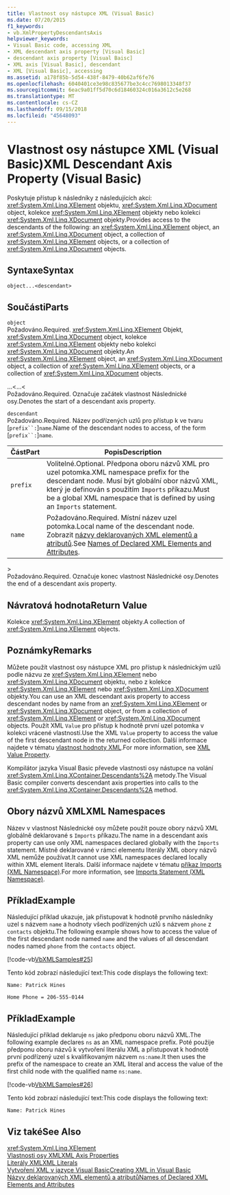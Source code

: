 ```yaml
---
title: Vlastnost osy nástupce XML (Visual Basic)
ms.date: 07/20/2015
f1_keywords:
- vb.XmlPropertyDescendantsAxis
helpviewer_keywords:
- Visual Basic code, accessing XML
- XML descendant axis property [Visual Basic]
- descendant axis property [Visual Baisc]
- XML axis [Visual Basic], descendant
- XML [Visual Basic], accessing
ms.assetid: a178f85b-5d54-438f-8479-40b62af6fe76
ms.openlocfilehash: 6040401ce3e98c835677be3c4cc7698013348f37
ms.sourcegitcommit: 6eac9a01ff5d70c6d18460324c016a3612c5e268
ms.translationtype: MT
ms.contentlocale: cs-CZ
ms.lasthandoff: 09/15/2018
ms.locfileid: "45648093"
---
```

# <a name="xml-descendant-axis-property-visual-basic"></a><span data-ttu-id="7fa27-102">Vlastnost osy nástupce XML (Visual Basic)</span><span class="sxs-lookup"><span data-stu-id="7fa27-102">XML Descendant Axis Property (Visual Basic)</span></span>
<span data-ttu-id="7fa27-103">Poskytuje přístup k následníky z následujících akcí: <xref:System.Xml.Linq.XElement> objektu, <xref:System.Xml.Linq.XDocument> object, kolekce <xref:System.Xml.Linq.XElement> objekty nebo kolekci <xref:System.Xml.Linq.XDocument> objekty.</span><span class="sxs-lookup"><span data-stu-id="7fa27-103">Provides access to the descendants of the following: an <xref:System.Xml.Linq.XElement> object, an <xref:System.Xml.Linq.XDocument> object, a collection of <xref:System.Xml.Linq.XElement> objects, or a collection of <xref:System.Xml.Linq.XDocument> objects.</span></span>  
  
## <a name="syntax"></a><span data-ttu-id="7fa27-104">Syntaxe</span><span class="sxs-lookup"><span data-stu-id="7fa27-104">Syntax</span></span>  
  
```  
object...<descendant>  
```  
  
## <a name="parts"></a><span data-ttu-id="7fa27-105">Součásti</span><span class="sxs-lookup"><span data-stu-id="7fa27-105">Parts</span></span>  
 `object`  
 <span data-ttu-id="7fa27-106">Požadováno.</span><span class="sxs-lookup"><span data-stu-id="7fa27-106">Required.</span></span> <span data-ttu-id="7fa27-107"><xref:System.Xml.Linq.XElement> Objekt, <xref:System.Xml.Linq.XDocument> object, kolekce <xref:System.Xml.Linq.XElement> objekty nebo kolekci <xref:System.Xml.Linq.XDocument> objekty.</span><span class="sxs-lookup"><span data-stu-id="7fa27-107">An <xref:System.Xml.Linq.XElement> object, an <xref:System.Xml.Linq.XDocument> object, a collection of <xref:System.Xml.Linq.XElement> objects, or a collection of <xref:System.Xml.Linq.XDocument> objects.</span></span>  
  
 <span data-ttu-id="7fa27-108">...<</span><span class="sxs-lookup"><span data-stu-id="7fa27-108">...<</span></span>  
 <span data-ttu-id="7fa27-109">Požadováno.</span><span class="sxs-lookup"><span data-stu-id="7fa27-109">Required.</span></span> <span data-ttu-id="7fa27-110">Označuje začátek vlastnost Následnické osy.</span><span class="sxs-lookup"><span data-stu-id="7fa27-110">Denotes the start of a descendant axis property.</span></span>  
  
 `descendant`  
 <span data-ttu-id="7fa27-111">Požadováno.</span><span class="sxs-lookup"><span data-stu-id="7fa27-111">Required.</span></span> <span data-ttu-id="7fa27-112">Název podřízených uzlů pro přístup k ve tvaru [`prefix``:`]`name`.</span><span class="sxs-lookup"><span data-stu-id="7fa27-112">Name of the descendant nodes to access, of the form [`prefix``:`]`name`.</span></span>  
  
|<span data-ttu-id="7fa27-113">Část</span><span class="sxs-lookup"><span data-stu-id="7fa27-113">Part</span></span>|<span data-ttu-id="7fa27-114">Popis</span><span class="sxs-lookup"><span data-stu-id="7fa27-114">Description</span></span>|  
|----------|-----------------|  
|`prefix`|<span data-ttu-id="7fa27-115">Volitelné.</span><span class="sxs-lookup"><span data-stu-id="7fa27-115">Optional.</span></span> <span data-ttu-id="7fa27-116">Předpona oboru názvů XML pro uzel potomka.</span><span class="sxs-lookup"><span data-stu-id="7fa27-116">XML namespace prefix for the descendant node.</span></span> <span data-ttu-id="7fa27-117">Musí být globální obor názvů XML, který je definován s použitím `Imports` příkazu.</span><span class="sxs-lookup"><span data-stu-id="7fa27-117">Must be a global XML namespace that is defined by using an `Imports` statement.</span></span>|  
|`name`|<span data-ttu-id="7fa27-118">Požadováno.</span><span class="sxs-lookup"><span data-stu-id="7fa27-118">Required.</span></span> <span data-ttu-id="7fa27-119">Místní název uzel potomka.</span><span class="sxs-lookup"><span data-stu-id="7fa27-119">Local name of the descendant node.</span></span> <span data-ttu-id="7fa27-120">Zobrazit [názvy deklarovaných XML elementů a atributů](../../../visual-basic/programming-guide/language-features/xml/names-of-declared-xml-elements-and-attributes.md).</span><span class="sxs-lookup"><span data-stu-id="7fa27-120">See [Names of Declared XML Elements and Attributes](../../../visual-basic/programming-guide/language-features/xml/names-of-declared-xml-elements-and-attributes.md).</span></span>|  
  
 \>  
 <span data-ttu-id="7fa27-121">Požadováno.</span><span class="sxs-lookup"><span data-stu-id="7fa27-121">Required.</span></span> <span data-ttu-id="7fa27-122">Označuje konec vlastnost Následnické osy.</span><span class="sxs-lookup"><span data-stu-id="7fa27-122">Denotes the end of a descendant axis property.</span></span>  
  
## <a name="return-value"></a><span data-ttu-id="7fa27-123">Návratová hodnota</span><span class="sxs-lookup"><span data-stu-id="7fa27-123">Return Value</span></span>  
 <span data-ttu-id="7fa27-124">Kolekce <xref:System.Xml.Linq.XElement> objekty.</span><span class="sxs-lookup"><span data-stu-id="7fa27-124">A collection of <xref:System.Xml.Linq.XElement> objects.</span></span>  
  
## <a name="remarks"></a><span data-ttu-id="7fa27-125">Poznámky</span><span class="sxs-lookup"><span data-stu-id="7fa27-125">Remarks</span></span>  
 <span data-ttu-id="7fa27-126">Můžete použít vlastnost osy nástupce XML pro přístup k následnickým uzlů podle názvu ze <xref:System.Xml.Linq.XElement> nebo <xref:System.Xml.Linq.XDocument> objektu, nebo z kolekce <xref:System.Xml.Linq.XElement> nebo <xref:System.Xml.Linq.XDocument> objekty.</span><span class="sxs-lookup"><span data-stu-id="7fa27-126">You can use an XML descendant axis property to access descendant nodes by name from an <xref:System.Xml.Linq.XElement> or <xref:System.Xml.Linq.XDocument> object, or from a collection of <xref:System.Xml.Linq.XElement> or <xref:System.Xml.Linq.XDocument> objects.</span></span> <span data-ttu-id="7fa27-127">Použít XML `Value` pro přístup k hodnotě první uzel potomka v kolekci vrácené vlastností.</span><span class="sxs-lookup"><span data-stu-id="7fa27-127">Use the XML `Value` property to access the value of the first descendant node in the returned collection.</span></span> <span data-ttu-id="7fa27-128">Další informace najdete v tématu [vlastnost hodnoty XML](../../../visual-basic/language-reference/xml-axis/xml-value-property.md).</span><span class="sxs-lookup"><span data-stu-id="7fa27-128">For more information, see [XML Value Property](../../../visual-basic/language-reference/xml-axis/xml-value-property.md).</span></span>  
  
 <span data-ttu-id="7fa27-129">Kompilátor jazyka Visual Basic převede vlastnosti osy nástupce na volání <xref:System.Xml.Linq.XContainer.Descendants%2A> metody.</span><span class="sxs-lookup"><span data-stu-id="7fa27-129">The Visual Basic compiler converts descendant axis properties into calls to the <xref:System.Xml.Linq.XContainer.Descendants%2A> method.</span></span>  
  
## <a name="xml-namespaces"></a><span data-ttu-id="7fa27-130">Obory názvů XML</span><span class="sxs-lookup"><span data-stu-id="7fa27-130">XML Namespaces</span></span>  
 <span data-ttu-id="7fa27-131">Název v vlastnost Následnické osy můžete použít pouze obory názvů XML globálně deklarované s `Imports` příkazu.</span><span class="sxs-lookup"><span data-stu-id="7fa27-131">The name in a descendant axis property can use only XML namespaces declared globally with the `Imports` statement.</span></span> <span data-ttu-id="7fa27-132">Místně deklarované v rámci elementu literály XML obory názvů XML nemůže používat.</span><span class="sxs-lookup"><span data-stu-id="7fa27-132">It cannot use XML namespaces declared locally within XML element literals.</span></span> <span data-ttu-id="7fa27-133">Další informace najdete v tématu [příkaz Imports (XML Namespace)](../../../visual-basic/language-reference/statements/imports-statement-xml-namespace.md).</span><span class="sxs-lookup"><span data-stu-id="7fa27-133">For more information, see [Imports Statement (XML Namespace)](../../../visual-basic/language-reference/statements/imports-statement-xml-namespace.md).</span></span>  
  
## <a name="example"></a><span data-ttu-id="7fa27-134">Příklad</span><span class="sxs-lookup"><span data-stu-id="7fa27-134">Example</span></span>  
 <span data-ttu-id="7fa27-135">Následující příklad ukazuje, jak přistupovat k hodnotě prvního následníky uzel s názvem `name` a hodnoty všech podřízených uzlů s názvem `phone` z `contacts` objektu.</span><span class="sxs-lookup"><span data-stu-id="7fa27-135">The following example shows how to access the value of the first descendant node named `name` and the values of all descendant nodes named `phone` from the `contacts` object.</span></span>  
  
 [!code-vb[VbXMLSamples#25](../../../visual-basic/language-reference/operators/codesnippet/VisualBasic/xml-descendant-axis-property_1.vb)]  
  
 <span data-ttu-id="7fa27-136">Tento kód zobrazí následující text:</span><span class="sxs-lookup"><span data-stu-id="7fa27-136">This code displays the following text:</span></span>  
  
 `Name: Patrick Hines`  
  
 `Home Phone = 206-555-0144`  
  
## <a name="example"></a><span data-ttu-id="7fa27-137">Příklad</span><span class="sxs-lookup"><span data-stu-id="7fa27-137">Example</span></span>  
 <span data-ttu-id="7fa27-138">Následující příklad deklaruje `ns` jako předponu oboru názvů XML.</span><span class="sxs-lookup"><span data-stu-id="7fa27-138">The following example declares `ns` as an XML namespace prefix.</span></span> <span data-ttu-id="7fa27-139">Poté použije předponu oboru názvů k vytvoření literálu XML a přistupovat k hodnotě první podřízený uzel s kvalifikovaným názvem `ns:name`.</span><span class="sxs-lookup"><span data-stu-id="7fa27-139">It then uses the prefix of the namespace to create an XML literal and access the value of the first child node with the qualified name `ns:name`.</span></span>  
  
 [!code-vb[VbXMLSamples#26](../../../visual-basic/language-reference/operators/codesnippet/VisualBasic/xml-descendant-axis-property_2.vb)]  
  
 <span data-ttu-id="7fa27-140">Tento kód zobrazí následující text:</span><span class="sxs-lookup"><span data-stu-id="7fa27-140">This code displays the following text:</span></span>  
  
 `Name: Patrick Hines`  
  
## <a name="see-also"></a><span data-ttu-id="7fa27-141">Viz také</span><span class="sxs-lookup"><span data-stu-id="7fa27-141">See Also</span></span>  
 <xref:System.Xml.Linq.XElement>  
 [<span data-ttu-id="7fa27-142">Vlastnosti osy XML</span><span class="sxs-lookup"><span data-stu-id="7fa27-142">XML Axis Properties</span></span>](../../../visual-basic/language-reference/xml-axis/index.md)  
 [<span data-ttu-id="7fa27-143">Literály XML</span><span class="sxs-lookup"><span data-stu-id="7fa27-143">XML Literals</span></span>](../../../visual-basic/language-reference/xml-literals/index.md)  
 [<span data-ttu-id="7fa27-144">Vytvoření XML v jazyce Visual Basic</span><span class="sxs-lookup"><span data-stu-id="7fa27-144">Creating XML in Visual Basic</span></span>](../../../visual-basic/programming-guide/language-features/xml/creating-xml.md)  
 [<span data-ttu-id="7fa27-145">Názvy deklarovaných XML elementů a atributů</span><span class="sxs-lookup"><span data-stu-id="7fa27-145">Names of Declared XML Elements and Attributes</span></span>](../../../visual-basic/programming-guide/language-features/xml/names-of-declared-xml-elements-and-attributes.md)
